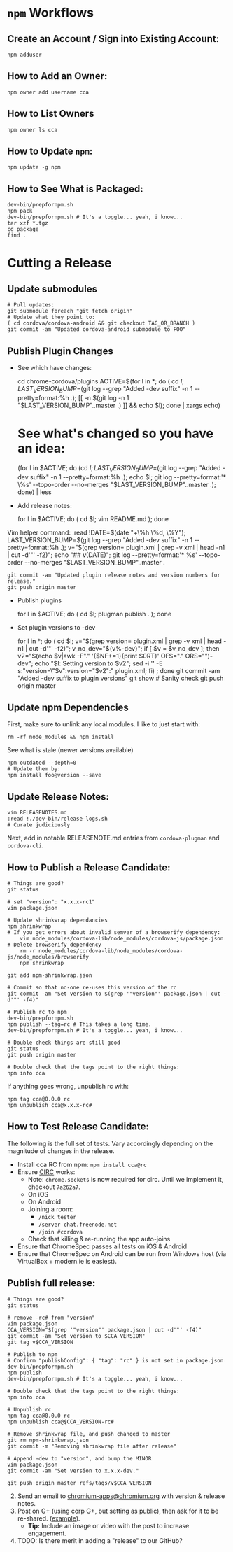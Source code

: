 # `npm` Workflows

## Create an Account / Sign into Existing Account:

    npm adduser

## How to Add an Owner:

    npm owner add username cca

## How to List Owners

    npm owner ls cca

## How to Update `npm`:

    npm update -g npm

## How to See What is Packaged:
    dev-bin/prepfornpm.sh
    npm pack
    dev-bin/prepfornpm.sh # It's a toggle... yeah, i know...
    tar xzf *.tgz
    cd package
    find .

# Cutting a Release

## Update submodules

    # Pull updates:
    git submodule foreach "git fetch origin"
    # Update what they point to:
    ( cd cordova/cordova-android && git checkout TAG_OR_BRANCH )
    git commit -am "Updated cordova-android submodule to FOO"

## Publish Plugin Changes

* See which have changes:

    cd chrome-cordova/plugins
    ACTIVE=$(for l in *; do ( cd $l; LAST_VERSION_BUMP=$(git log --grep "Added -dev suffix" -n 1 --pretty=format:%h .); [[ -n $(git log -n 1 "$LAST_VERSION_BUMP"..master .) ]] && echo $l); done | xargs echo)
    # See what's changed so you have an idea:
    (for l in $ACTIVE; do (cd $l; LAST_VERSION_BUMP=$(git log --grep "Added -dev suffix" -n 1 --pretty=format:%h .); echo $l; git log --pretty=format:'* \%s' --topo-order --no-merges "$LAST_VERSION_BUMP"..master .); done) | less

* Add release notes:

    for l in $ACTIVE; do ( cd $l; vim README.md ); done

Vim helper command:
    :read !DATE=$(date "+\%h \%d, \%Y"); LAST_VERSION_BUMP=$(git log --grep "Added -dev suffix" -n 1 --pretty=format:%h .); v="$(grep version= plugin.xml | grep -v xml | head -n1 | cut -d'"' -f2)"; echo "\#\# $v ($DATE)"; git log --pretty=format:'* \%s' --topo-order --no-merges "$LAST_VERSION_BUMP"..master .

    git commit -am "Updated plugin release notes and version numbers for release."
    git push origin master

* Publish plugins

    for l in $ACTIVE; do ( cd $l; plugman publish . ); done

* Set plugin versions to -dev

    for l in *; do ( cd $l; v="$(grep version= plugin.xml | grep -v xml | head -n1 | cut -d'"' -f2)"; v_no_dev="${v%-dev}"; if [ $v = $v_no_dev ]; then v2="$(echo $v|awk -F"." '{$NF+=1}{print $0RT}' OFS="." ORS="")-dev"; echo "$l: Setting version to $v2"; sed -i '' -E s:"version=\"$v\":version=\"$v2\":" plugin.xml; fi) ; done
    git commit -am "Added -dev suffix to plugin versions"
    git show # Sanity check
    git push origin master


## Update npm Dependencies

First, make sure to unlink any local modules.  I like to just start with:

    rm -rf node_modules && npm install

See what is stale (newer versions available)

    npm outdated --depth=0
    # Update them by:
    npm install foo@version --save

## Update Release Notes:

    vim RELEASENOTES.md
    :read !./dev-bin/release-logs.sh
    # Curate judiciously

Next, add in notable RELEASENOTE.md entries from `cordova-plugman` and `cordova-cli`.

## How to Publish a Release Candidate:

    # Things are good?
    git status

    # set "version": "x.x.x-rc1"
    vim package.json

    # Update shrinkwrap dependancies
    npm shrinkwrap
    # If you get errors about invalid semver of a browserify dependency:
        vim node_modules/cordova-lib/node_modules/cordova-js/package.json # Delete browserify dependency
        rm -r node_modules/cordova-lib/node_modules/cordova-js/node_modules/browserify
        npm shrinkwrap

    git add npm-shrinkwrap.json

    # Commit so that no-one re-uses this version of the rc
    git commit -am "Set version to $(grep '"version"' package.json | cut -d'"' -f4)"

    # Publish rc to npm
    dev-bin/prepfornpm.sh
    npm publish --tag=rc # This takes a long time.
    dev-bin/prepfornpm.sh # It's a toggle... yeah, i know...

    # Double check things are still good
    git status
    git push origin master

    # Double check that the tags point to the right things:
    npm info cca

If anything goes wrong, unpublish rc with:

    npm tag cca@0.0.0 rc
    npm unpublish cca@x.x.x-rc#

## How to Test Release Candidate:

The following is the full set of tests. Vary accordingly depending on the magnitude of changes in the release.

* Install cca RC from npm: `npm install cca@rc`
* Ensure [CIRC](https://github.com/flackr/circ.git) works:
  * Note: `chrome.sockets` is now required for circ.  Until we implement it, checkout `7a262a7`.
  * On iOS
  * On Android
  * Joining a room:
    * `/nick tester`
    * `/server chat.freenode.net`
    * `/join #cordova`
  * Check that killing & re-running the app auto-joins
* Ensure that ChromeSpec passes all tests on iOS & Android
* Ensure that ChromeSpec on Android can be run from Windows host (via VirtualBox + modern.ie is easiest).

## Publish full release:

    # Things are good?
    git status

    # remove -rc# from "version"
    vim package.json
    CCA_VERSION="$(grep '"version"' package.json | cut -d'"' -f4)"
    git commit -am "Set version to $CCA_VERSION"
    git tag v$CCA_VERSION

    # Publish to npm
    # Confirm "publishConfig": { "tag": "rc" } is not set in package.json
    dev-bin/prepfornpm.sh
    npm publish
    dev-bin/prepfornpm.sh # It's a toggle... yeah, i know...

    # Double check that the tags point to the right things:
    npm info cca

    # Unpublish rc
    npm tag cca@0.0.0 rc
    npm unpublish cca@$CCA_VERSION-rc#

    # Remove shrinkwrap file, and push changed to master
    git rm npm-shrinkwrap.json
    git commit -m "Removing shrinkwrap file after release"

    # Append -dev to "version", and bump the MINOR
    vim package.json
    git commit -am "Set version to x.x.x-dev."

    git push origin master refs/tags/v$CCA_VERSION

2. Send an email to chromium-apps@chromium.org with version & release notes.
3. Post on G+ (using corp G+, but setting as public), then ask for it to be re-shared. ([example](https://plus.sandbox.google.com/+GoogleChromeDevelopers/posts/DiHAsUfetRo)).
    * **Tip:** Include an image or video with the post to increase engagement.
4. TODO: Is there merit in adding a "release" to our GitHub?

